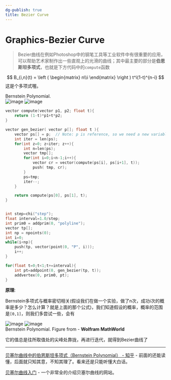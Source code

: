 ```yaml
---
dg-publish: true
title: Bezier Curve
---
```

# Graphics-Bezier Curve

> Bezier曲线在例如Photoshop中的钢笔工具等工业软件中有很重要的应用，可以帮助艺术家制作出一些直观上的光滑的曲线；其中最主要的部分是**伯恩斯坦多项式**，也就是下方代码中的`compute`函数

$$
B_{i,n}(t) = \left ( \begin{matrix} n\\i \end{matrix} \right ) t^i(1-t)^{n-i}
$$
这是个多项式喔。

<div class="caption">
    Bernstein Polynomial.
</div>

<img src="https://cdn.jsdelivr.net/gh/aaronmack/image-hosting@master/demonstration/BezierCurve.3r4fli5ucs00.gif" alt="image" />


<img src="https://cdn.jsdelivr.net/gh/aaronmack/image-hosting@master/demonstration/BezierHoudiniNode.4yjg8bfl2xw0.png" alt="image" />

```c
vector compute(vector p1, p2; float t){
    return (1-t)*p1+t*p2;
}

vector gen_bezier( vector p[]; float t ){ 
    vector ps[] = p;  // Note: p is reference, so we need a new variable
    int iter = len(ps);
    for(int z=0; z<iter; z++){
        int n=len(ps);
        vector tmp[];
        for(int i=0;i<n-1;i++){
            vector cr = vector(compute(ps[i], ps[i+1], t));
            push( tmp, cr); 
        }
        ps=tmp;
        iter--; 
    }

    return compute(ps[0], ps[1], t);
}


int step=chi("step");
float interval=1.0/step;
int prim0 = addprim(0, "polyline");
vector tp[];
int np = npoints(0); 
int i=0; 
while(i<np){
    push(tp, vector(point(0, "P", i)));
    i++; 
}

for(float t=0;t<1;t+=interval){
    int pt=addpoint(0, gen_bezier(tp, t));
    addvertex(0, prim0, pt);
} 
```

**原理**:

Bernstein多项式与概率密切相关(假设我们在做一个实验，做了n次，成功i次的概率是多少？怎么计算？就是上面的那个公式)，我们知道假设的概率，概率的范围是`[0,1]`，则我们多尝试一些，会有

<img src="https://cdn.jsdelivr.net/gh/aaronmack/aaronmack.github.io@master/assets/img/graphics/BernsteinPolynomial.png" alt="image" />

<img src="https://cdn.jsdelivr.net/gh/aaronmack/image-hosting@master/e/image.5jkfxvr1cik0.webp" alt="image" />

<div class="caption">
    Bernstein Polynomial. Figure from - <b>Wolfram MathWorld</b>
</div>

它的值总是往所取值处的尖峰处靠拢，再进行迭代，就得到Bezier曲线了

***

[贝塞尔曲线中的伯恩斯坦多项式（Bernstein Polynomial） - 知乎](https://zhuanlan.zhihu.com/p/366082920) - 前面的还能读懂，后面就只知其意，不知其理了。看来还是只能听懂大白话。

[贝塞尔曲线入门](https://pomax.github.io/bezierinfo/zh-CN/index.html) - 一个非常全的介绍贝塞尔曲线的网站。